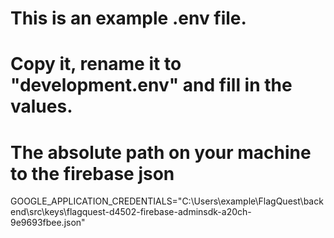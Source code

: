 # This is an example .env file.
# Copy it, rename it to "development.env" and fill in the values.

# The absolute path on your machine to the firebase json
GOOGLE_APPLICATION_CREDENTIALS="C:\Users\example\FlagQuest\backend\src\keys\flagquest-d4502-firebase-adminsdk-a20ch-9e9693fbee.json"